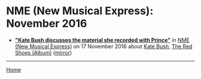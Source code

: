 # NME (New Musical Express): November 2016

 - [**"Kate Bush discusses the material she recorded with Prince"**](https://www.nme.com/news/music/kate-bush-discusses-material-recorded-prince-1860552) in [NME (New Musical Express)](https://www.nme.com/) on 17 November 2016 about [Kate Bush](https://bjmdotnet.github.io/pr1nc3/topics/kate-bush/), [The Red Shoes (Album)](https://bjmdotnet.github.io/pr1nc3/topics/album/the-red-shoes/) ([mirror](https://web.archive.org/web/*/https://www.nme.com/news/music/kate-bush-discusses-material-recorded-prince-1860552))

----

[Home](./)
